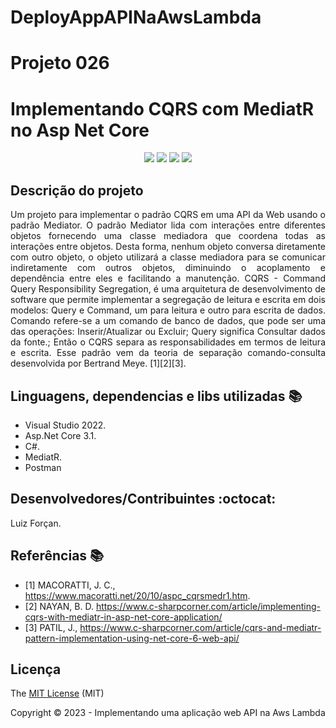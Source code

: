 # DeployAppAPINaAwsLambda
<h1>Projeto 026</h1> 
<h1>Implementando CQRS com MediatR no Asp Net Core</h1> 

<p align="center">
  <img src="http://img.shields.io/static/v1?label=License&message=MIT&color=green&style=for-the-badge"/>
  <img src="http://img.shields.io/static/v1?label=NetCore&message=7.0&color=red&style=for-the-badge"/>
  <img src="http://img.shields.io/static/v1?label=TESTES&message=%3E100&color=GREEN&style=for-the-badge"/>
  <img src="http://img.shields.io/static/v1?label=STATUS&message=CONCLUIDO&color=GREEN&style=for-the-badge"/>
</p>

## Descrição do projeto 

<p align="justify">
  Um projeto para implementar o padrão CQRS em uma API da Web usando o padrão Mediator.
O padrão Mediator lida com interações entre diferentes objetos fornecendo uma classe mediadora que coordena todas as interações entre objetos. Desta forma, nenhum objeto conversa diretamente com outro objeto, o objeto utilizará a classe mediadora para se comunicar indiretamente com outros objetos, diminuindo o acoplamento e dependência entre eles e facilitando a manutenção.
CQRS - Command Query Responsibility Segregation, é uma arquitetura de desenvolvimento de software que permite implementar a segregação de leitura e escrita em dois modelos: Query e Command, um para leitura e outro para escrita de dados.
Comando refere-se a um comando de banco de dados, que pode ser uma das operações: Inserir/Atualizar ou Excluir;
Query significa Consultar dados da fonte.;
Então o CQRS separa as responsabilidades em termos de leitura e escrita. Esse padrão vem da teoria de separação comando-consulta desenvolvida por Bertrand Meye. [1][2][3].
</p>



## Linguagens, dependencias e libs utilizadas :books:

- Visual Studio 2022.
- Asp.Net Core 3.1.
- C#.
- MediatR.
- Postman

## Desenvolvedores/Contribuintes :octocat:

<p align="justify">
  Luiz Forçan. 
</p>

## Referências :books:

- [1] MACORATTI, J. C., https://www.macoratti.net/20/10/aspc_cqrsmedr1.htm.
- [2] NAYAN, B. D. https://www.c-sharpcorner.com/article/implementing-cqrs-with-mediatr-in-asp-net-core-application/
- [3] PATIL, J., https://www.c-sharpcorner.com/article/cqrs-and-mediatr-pattern-implementation-using-net-core-6-web-api/
## Licença 

The [MIT License]() (MIT)

Copyright :copyright: 2023 - Implementando uma aplicação web API na Aws Lambda
